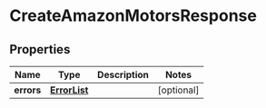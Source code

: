 
# CreateAmazonMotorsResponse

## Properties
Name | Type | Description | Notes
------------ | ------------- | ------------- | -------------
**errors** | [**ErrorList**](ErrorList.md) |  |  [optional]



